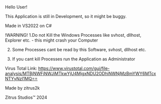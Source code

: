 Hello User!

This Application is still in Development, so it might be buggy.

Made in VS2022 on C#


!WARNING!
1.Do not Kill the Windows Processes like svhost, dllhost,
Explorer etc. - this might crash your Computer

2. Some Processes cant be read by this Software, svhost, dllhost etc.

3. If you cant kill Processes run the Application as Administrator

Virus Total Link: https://www.virustotal.com/gui/file-analysis/MTBjNWFjNWJiMTkwYjU4MjgxNDU2ODhiNWNjMzBmYWY6MTcxNTYyNzI1MQ==


Made by zitrus2k

Zitrus Studios™ 2024
